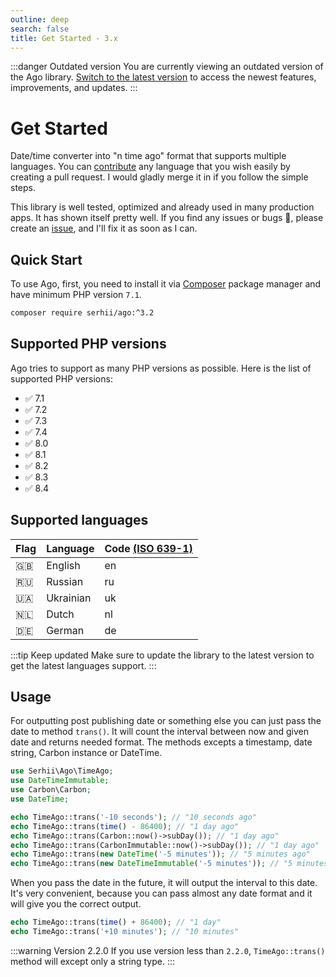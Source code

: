 ```yaml
---
outline: deep
search: false
title: Get Started - 3.x
---
```


:::danger Outdated version
You are currently viewing an outdated version of the Ago library. [Switch to the latest version](/) to access the newest features, improvements, and updates.
:::

# Get Started
Date/time converter into "n time ago" format that supports multiple languages. You can [contribute](/3.x/contribute) any language that you wish easily by creating a pull request. I would gladly merge it in if you follow the simple steps.

This library is well tested, optimized and already used in many production apps. It has shown itself pretty well. If you find any issues or bugs 🐞, please create an [issue](https://github.com/php-ago/ago/issues/new), and I'll fix it as soon as I can.


## Quick Start
To use Ago, first, you need to install it via [Composer](https://getcomposer.org/) package manager and have minimum PHP version `7.1`.

```bash
composer require serhii/ago:^3.2
```

## Supported PHP versions
Ago tries to support as many PHP versions as possible. Here is the list of supported PHP versions:

- ✅ 7.1
- ✅ 7.2
- ✅ 7.3
- ✅ 7.4
- ✅ 8.0
- ✅ 8.1
- ✅ 8.2
- ✅ 8.3
- ✅ 8.4

## Supported languages
| Flag | Language  | Code [(ISO 639-1)](https://en.wikipedia.org/wiki/List_of_ISO_639_language_codes) |
| ---- | --------- | -------------------------------------------------------------------------------- |
| 🇬🇧    | English   | en                                                                               |
| 🇷🇺    | Russian   | ru                                                                               |
| 🇺🇦    | Ukrainian | uk                                                                               |
| 🇳🇱    | Dutch     | nl                                                                               |
| 🇩🇪    | German    | de                                                                               |

:::tip Keep updated
Make sure to update the library to the latest version to get the latest languages support.
:::

## Usage
For outputting post publishing date or something else you can just pass the date to method `trans()`. It will count the interval between now and given date and returns needed format. The methods excepts a timestamp, date string, Carbon instance or DateTime.

```php
use Serhii\Ago\TimeAgo;
use DateTimeImmutable;
use Carbon\Carbon;
use DateTime;

echo TimeAgo::trans('-10 seconds'); // "10 seconds ago"
echo TimeAgo::trans(time() - 86400); // "1 day ago"
echo TimeAgo::trans(Carbon::now()->subDay()); // "1 day ago"
echo TimeAgo::trans(CarbonImmutable::now()->subDay()); // "1 day ago"
echo TimeAgo::trans(new DateTime('-5 minutes')); // "5 minutes ago"
echo TimeAgo::trans(new DateTimeImmutable('-5 minutes')); // "5 minutes ago"
```

When you pass the date in the future, it will output the interval to this date. It's very convenient, because you can pass almost any date format and it will give you the correct output.

```php
echo TimeAgo::trans(time() + 86400); // "1 day"
echo TimeAgo::trans('+10 minutes'); // "10 minutes"
```

:::warning Version 2.2.0
If you use version less than `2.2.0`, `TimeAgo::trans()` method will except only a string type.
:::